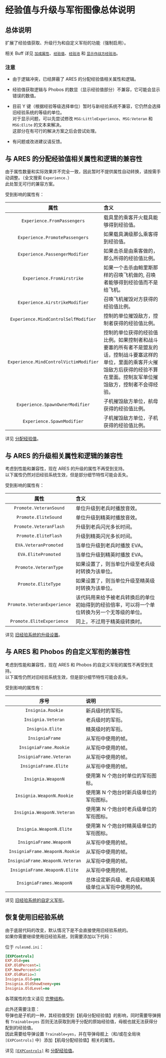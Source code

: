 # 经验值与升级与军衔图像总体说明

## 总体说明

扩展了经验值获取、升级行为和自定义军衔的功能（强制启用）。

相关 Buff 详见 [`加成属性`](/Buff/1.Buff效果-1-杂项.md#加成属性-主动)、[`经验值`](/Buff/1.Buff效果-1-杂项.md#经验值-主动)、[`经验池`](/Buff/1.Buff效果-1-杂项.md#经验池-主动) 和 [`显示作战方经验池`](/Buff/1.Buff效果-7-数值显示.md#显示作战方经验池-主动)。

### 注意

* 由于逻辑冲突，已经屏蔽了 ARES 的分配经验值相关属性和逻辑。

* 经验值获取逻辑与 Phobos 的数显（显示经验值部分）不兼容，它可能会显示错误的数值。

* 目前 Y 键（根据经验等级选择单位）暂时与新经验系统不兼容，它仍然会选择旧经验系统的等级的单位。  
对于显示问题，可以先尝试修改 `MSG:LittleExperience`、`MSG:Veteran` 和 `MSG:Elite` 的文本来解决。  
这部分在有可行的解决方案之后会尝试处理。

* 有问题或改进建议请反馈。



## 与 ARES 的分配经验值相关属性和逻辑的兼容性

由于属性数量和实际效果并不完全一致，因此暂时不提供属性自动转换，请按需手动调整。（全文搜索 `Experience.`）  
此处暂无可行的兼容方案。

受到影响的属性有：

|属性|含义|
|:-:|:-|
|`Experience.FromPassengers`|载具里的乘客开火载具能够得到经验值。|
|`Experience.PromotePassengers`|如果载具满级那么乘客得到经验值。|
|`Experience.PassengerModifier`|如果击杀是由乘客做的，那么所得的经验值比例。|
|`Experience.FromAirstrike`|如果一个击杀由鲍里斯那样的召唤飞机做的, 召唤者能够得到经验值而不是给飞机。|
|`Experience.AirstrikeModifier`|召唤飞机摧毁对方获得的经验值比例。|
|`Experience.MindControlSelfModifier`|控制的单位摧毁敌方，控制者获得的经验值比例。|
|`Experience.MindControlVictimModifier`|控制的单位获得的经验值比例。如果控制者和战斗要塞的所有者不是盟友的话，控制战斗要塞这样的单位，里面的乘客开火摧毁敌方后获得的经验不算在里面。控制友军单位摧毁敌方，控制者不会得经验。|
|`Experience.SpawnOwnerModifier`|子机摧毁敌方单位，航母获得的经验值比例。|
|`Experience.SpawnModifier`|子机摧毁敌方单位，子机获得的经验值比例。|

详见 [分配经验值](/经验值与升级与军衔图像/属性-单位.md#分配经验值)。



## 与 ARES 的升级相关属性和逻辑的兼容性

考虑到性能和兼容性，现在 ARES 的升级的属性不再受到支持。  
以下属性仍然对旧经验系统生效，但是部分细节特性可能会丢失。

受到影响的属性有：

|属性|含义|
|:-:|:-|
|`Promote.VeteranSound`|单位升级到老兵时播放音效。|
|`Promote.EliteSound`|单位升级到精英时播放音效。|
|`Promote.VeteranFlash`|升级到老兵闪光多长时间。|
|`Promote.EliteFlash`|升级到精英闪光多长时间。|
|`EVA.VeteranPromoted`|当单位升级到老兵时播放 EVA。|
|`EVA.ElitePromoted`|当单位升级到精英时播放 EVA。|
|`Promote.VeteranType`|如果设置了，则当单位升级至老兵级时转换为该单位。|
|`Promote.EliteType`|如果设置了，则当单位升级至精英级时转换为该单位。|
|`Promote.VeteranExperience`|该代码用来给予被老兵转换后的单位初始得到的经验倍率，可以将一个单位转换为另一个无等级的单位。|
|`Promote.EliteExperience`|同上，不过用于精英级转换时。|

详见 [旧经验系统的升级设置](/经验值与升级与军衔图像/属性-单位.md#旧经验系统的升级设置)。



## 与 ARES 和 Phobos 的自定义军衔的兼容性

考虑到性能和兼容性，现在 ARES 和 Phobos 的自定义军衔的属性不再受到支持。  
以下属性仍然对旧经验系统生效，但是部分细节特性可能会丢失。

受到影响的属性有：

|序号|说明|
|:-:|:-|
|`Insignia.Rookie`|新兵级时的军衔。|
|`Insignia.Veteran`|老兵级时的军衔。|
|`Insignia.Elite`|精英级时的军衔。|
|`InsigniaFrame`|从军衔中使用的帧。|
|`InsigniaFrame.Rookie`|从军衔中使用的帧。|
|`InsigniaFrame.Veteran`|从军衔中使用的帧。|
|`InsigniaFrame.Elite`|从军衔中使用的帧。|
|`Insignia.WeaponN`|使用第 N 个炮台时单位的军衔图标。|
|`Insignia.WeaponN.Rookie`|使用第 N 个炮台时新兵级单位的军衔图标。|
|`Insignia.WeaponN.Veteran`|使用第 N 个炮台时老兵级单位的军衔图标。|
|`Insignia.WeaponN.Elite`|使用第 N 个炮台时精英级单位的军衔图标。|
|`InsigniaFrame.WeaponN`|从军衔中使用的帧。|
|`InsigniaFrame.WeaponN.Rookie`|从军衔中使用的帧。|
|`InsigniaFrame.WeaponN.Veteran`|从军衔中使用的帧。|
|`InsigniaFrame.WeaponN.Elite`|从军衔中使用的帧。|
|`InsigniaFrames.WeaponN`|总体设定新兵级、老兵级和精英级单位从军衔中使用的帧。|

详见 [旧经验系统的自定义军衔](/经验值与升级与军衔图像/属性-单位.md#旧经验系统的自定义军衔)。



## 恢复使用旧经验系统

由于底层代码的改变，默认情况下是不会直接使用旧经验系统的。  
如果你需要继续使用旧经验系统，则需要添加以下代码：

位于 `rulesmd.ini`：

```ini
[EXPControls]
EXP.Old=yes
EXP.OldPercent=1
EXP.NewPercent=0
EXP.OldRatio=3
Insignia.Old=yes
Insignia.OldShowEnemy=yes
Insignia.OldLevel=no
```

各项属性的含义请见 [完整结构](/经验值与升级与军衔图像/属性-全局.md#完整结构)。

此外还需要注意：  
导弹也是子机的一种，其经验值受到【航母分配经验值】的影响，同时需要导弹拥有 `Trainable=yes` 否则无法获取到用于分配的原始经验值，母舰也就无法获得分配到的经验值。  
因此需要给导弹设置 `Trainable=yes`，并在导弹母舰上（和/或在全局块 `[EXPControls]` 中）添加【航母分配经验值】相关的属性。

详见 [`[EXPControls]`](/经验值与升级与军衔图像/属性-全局.md#完整结构) 和 [分配经验值](/经验值与升级与军衔图像/属性-单位.md#分配经验值)。